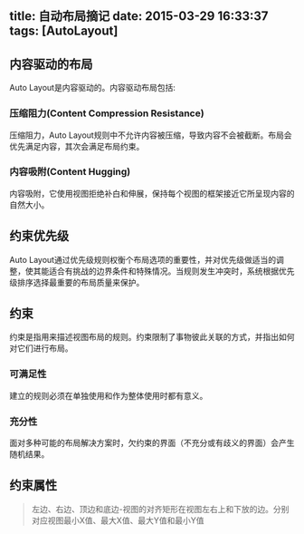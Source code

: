 title: 自动布局摘记
date: 2015-03-29 16:33:37
tags: [AutoLayout]
---
## 内容驱动的布局
Auto Layout是内容驱动的。内容驱动布局包括:
### 压缩阻力(Content Compression Resistance)
压缩阻力，Auto Layout规则中不允许内容被压缩，导致内容不会被截断。布局会优先满足内容，其次会满足布局约束。
### 内容吸附(Content Hugging)
内容吸附，它使用视图拒绝补白和伸展，保持每个视图的框架接近它所呈现内容的自然大小。
## 约束优先级
Auto Layout通过优先级规则权衡个布局选项的重要性，并对优先级做适当的调整，使其能适合有挑战的边界条件和特殊情况。当规则发生冲突时，系统根据优先级排序选择最重要的布局质量来保护。
## 约束
约束是指用来描述视图布局的规则。约束限制了事物彼此关联的方式，并指出如何对它们进行布局。
### 可满足性
建立的规则必须在单独使用和作为整体使用时都有意义。
### 充分性
面对多种可能的布局解决方案时，欠约束的界面（不充分或有歧义的界面）会产生随机结果。
## 约束属性
>左边、右边、顶边和底边-视图的对齐矩形在视图左右上和下放的边。分别对应视图最小X值、最大X值、最大Y值和最小Y值